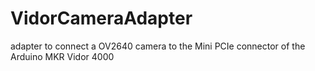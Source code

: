 # VidorCameraAdapter
adapter to connect a OV2640 camera to the Mini PCIe connector of the Arduino MKR Vidor 4000
